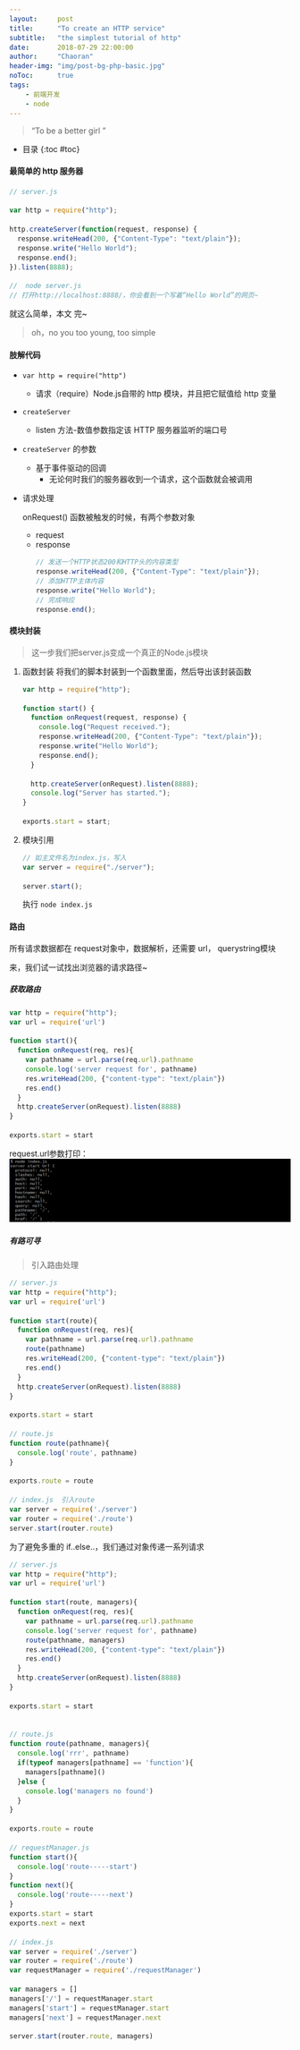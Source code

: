 ```yaml
---
layout:     post
title:      "To create an HTTP service"
subtitle:   "the simplest tutorial of http"
date:       2018-07-29 22:00:00
author:     "Chaoran"
header-img: "img/post-bg-php-basic.jpg"
noToc:      true
tags:
    - 前端开发
    - node
---
```


> “To be a better girl ”

* 目录
{:toc #toc}

#### 最简单的 http 服务器
```js
// server.js

var http = require("http");

http.createServer(function(request, response) {
  response.writeHead(200, {"Content-Type": "text/plain"});
  response.write("Hello World");
  response.end();
}).listen(8888);

//  node server.js
// 打开http://localhost:8888/，你会看到一个写着“Hello World”的网页~
```
就这么简单，本文 完~

> oh，no
you too young, too simple

#### 肢解代码
* `var http = require("http")`
  - 请求（require）Node.js自带的 http 模块，并且把它赋值给 http 变量

* `createServer `
  - listen 方法-数值参数指定该 HTTP 服务器监听的端口号

* `createServer` 的参数
  - 基于事件驱动的回调
    - 无论何时我们的服务器收到一个请求，这个函数就会被调用

* 请求处理

   onRequest() 函数被触发的时候，有两个参数对象
  - request
  - response
    ```js
    // 发送一个HTTP状态200和HTTP头的内容类型
    response.writeHead(200, {"Content-Type": "text/plain"});
    // 添加HTTP主体内容
    response.write("Hello World");
    // 完成响应
    response.end();
    ```

#### 模块封装
> 这一步我们把server.js变成一个真正的Node.js模块

1. 函数封装
  将我们的脚本封装到一个函数里面，然后导出该封装函数
    ```js
    var http = require("http");

    function start() {
      function onRequest(request, response) {
        console.log("Request received.");
        response.writeHead(200, {"Content-Type": "text/plain"});
        response.write("Hello World");
        response.end();
      }

      http.createServer(onRequest).listen(8888);
      console.log("Server has started.");
    }

    exports.start = start;
    ```

2. 模块引用
    ```js
    // 如主文件名为index.js，写入
    var server = require("./server");

    server.start();
    ```
    执行 `node index.js`

#### 路由
所有请求数据都在 request对象中，数据解析，还需要 url， querystring模块

来，我们试一试找出浏览器的请求路径~
##### 获取路由
```js
var http = require("http");
var url = require('url')

function start(){
  function onRequest(req, res){
    var pathname = url.parse(req.url).pathname
    console.log('server request for', pathname)
    res.writeHead(200, {"content-type": "text/plain"})
    res.end()
  }
  http.createServer(onRequest).listen(8888)
}

exports.start = start
```

request.url参数打印：
![request](/img/in-post/post-node-7/request.png)

##### 有路可寻
> 引入路由处理

```js
// server.js
var http = require("http");
var url = require('url')

function start(route){
  function onRequest(req, res){
    var pathname = url.parse(req.url).pathname
    route(pathname)
    res.writeHead(200, {"content-type": "text/plain"})
    res.end()
  }
  http.createServer(onRequest).listen(8888)
}

exports.start = start

// route.js
function route(pathname){
  console.log('route', pathname)
}

exports.route = route

// index.js  引入route
var server = require('./server')
var router = require('./route')
server.start(router.route)
```

为了避免多重的 if..else..，我们通过对象传递一系列请求 
```js
// server.js
var http = require("http");
var url = require('url')

function start(route, managers){
  function onRequest(req, res){
    var pathname = url.parse(req.url).pathname
    console.log('server request for', pathname)
    route(pathname, managers)
    res.writeHead(200, {"content-type": "text/plain"})
    res.end()
  }
  http.createServer(onRequest).listen(8888)
}

exports.start = start


// route.js
function route(pathname, managers){
  console.log('rrr', pathname)
  if(typeof managers[pathname] == 'function'){
    managers[pathname]()
  }else {
    console.log('managers no found')
  }
}

exports.route = route

// requestManager.js
function start(){
  console.log('route-----start')
}
function next(){
  console.log('route-----next')
}
exports.start = start
exports.next = next

// index.js
var server = require('./server')
var router = require('./route')
var requestManager = require('./requestManager')

var managers = []
managers['/'] = requestManager.start
managers['start'] = requestManager.start
managers['next'] = requestManager.next

server.start(router.route, managers)
```
